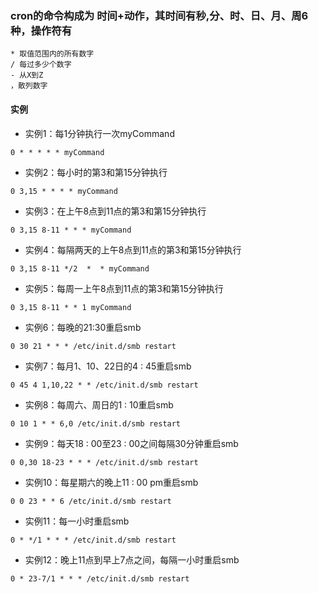 ### cron的命令构成为 时间+动作，其时间有秒,分、时、日、月、周6种，操作符有
```
* 取值范围内的所有数字
/ 每过多少个数字
- 从X到Z
，散列数字
```
#### 实例
- 实例1：每1分钟执行一次myCommand

```
0 * * * * * myCommand
```

- 实例2：每小时的第3和第15分钟执行

```
0 3,15 * * * * myCommand
```

- 实例3：在上午8点到11点的第3和第15分钟执行

```
0 3,15 8-11 * * * myCommand
```

- 实例4：每隔两天的上午8点到11点的第3和第15分钟执行

```
0 3,15 8-11 */2  *  * myCommand
```

- 实例5：每周一上午8点到11点的第3和第15分钟执行

```
0 3,15 8-11 * * 1 myCommand
```

- 实例6：每晚的21:30重启smb

```
0 30 21 * * * /etc/init.d/smb restart
```

- 实例7：每月1、10、22日的4 : 45重启smb

```
0 45 4 1,10,22 * * /etc/init.d/smb restart
```

- 实例8：每周六、周日的1 : 10重启smb

```
0 10 1 * * 6,0 /etc/init.d/smb restart
```

- 实例9：每天18 : 00至23 : 00之间每隔30分钟重启smb

```
0 0,30 18-23 * * * /etc/init.d/smb restart
```

- 实例10：每星期六的晚上11 : 00 pm重启smb

```
0 0 23 * * 6 /etc/init.d/smb restart
```

- 实例11：每一小时重启smb

```
0 * */1 * * * /etc/init.d/smb restart
```

- 实例12：晚上11点到早上7点之间，每隔一小时重启smb

```
0 * 23-7/1 * * * /etc/init.d/smb restart
```
